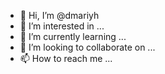 - 👋 Hi, I’m @dmariyh
- 👀 I’m interested in ...
- 🌱 I’m currently learning ...
- 💞️ I’m looking to collaborate on ...
- 📫 How to reach me ...

<!---
dmariyh/dmariyh is a ✨ special ✨ repository because its `README.md` (this file) appears on your GitHub profile.
You can click the Preview link to take a look at your changes.
--->
